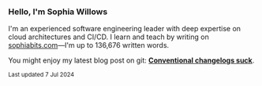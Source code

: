 ### Hello, I'm Sophia Willows

I'm an experienced software engineering leader with deep expertise on cloud architectures and CI/CD. I learn and teach by writing on [sophiabits.com](https://sophiabits.com/blog)—I'm up to 136,676 written words.

You might enjoy my latest blog post on git: **[Conventional changelogs suck](https://sophiabits.com/blog/conventional-changelogs-suck)**.

<sub>Last updated 7 Jul 2024</sub>
